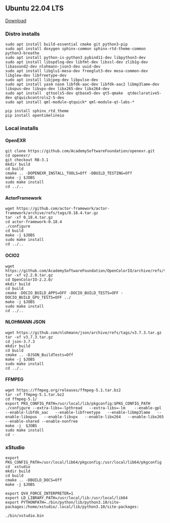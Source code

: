 ## Ubuntu 22.04 LTS
[Download](https://releases.ubuntu.com/22.04 "Download")

### Distro installs
    sudo apt install build-essential cmake git python3-pip
    sudo apt install doxygen sphinx-common sphinx-rtd-theme-common python3-breathe
    sudo apt install python-is-python3 pybind11-dev libpython3-dev
    sudo apt install libspdlog-dev libfmt-dev libssl-dev zlib1g-dev libasound2-dev nlohmann-json3-dev uuid-dev
    sudo apt install libglu1-mesa-dev freeglut3-dev mesa-common-dev libglew-dev libfreetype-dev
    sudo apt install libjpeg-dev libpulse-dev
    sudo apt install yasm nasm libfdk-aac-dev libfdk-aac2 libmp3lame-dev libopus-dev libvpx-dev libx265-dev libx264-dev
    sudo apt install  qttools5-dev qtbase5-dev qt5-qmake  qtdeclarative5-dev qtquickcontrols2-5-dev
    sudo apt install qml-module-qtquick* qml-module-qt-labs-*

    pip install sphinx_rtd_theme
    pip install opentimelineio


### Local installs
#### OpenEXR
    git clone https://github.com/AcademySoftwareFoundation/openexr.git
    cd openexr/
    git checkout RB-3.1
    mkdir build
    cd build
    cmake .. -DOPENEXR_INSTALL_TOOLS=Off -DBUILD_TESTING=Off
    make -j $JOBS
    sudo make install
    cd ../..


#### ActorFramework
    wget https://github.com/actor-framework/actor-framework/archive/refs/tags/0.18.4.tar.gz
    tar -xf 0.18.4.tar.gz
    cd actor-framework-0.18.4
    ./configure
    cd build
    make -j $JOBS
    sudo make install
    cd ../..


#### OCIO2
    wget https://github.com/AcademySoftwareFoundation/OpenColorIO/archive/refs/tags/v2.2.0.tar.gz
    tar -xf v2.2.0.tar.gz
    cd OpenColorIO-2.2.0/
    mkdir build
    cd build
    cmake -DOCIO_BUILD_APPS=OFF -DOCIO_BUILD_TESTS=OFF -DOCIO_BUILD_GPU_TESTS=OFF ../
    make -j $JOBS
    sudo make install
    cd ../..

#### NLOHMANN JSON
    wget https://github.com/nlohmann/json/archive/refs/tags/v3.7.3.tar.gz
    tar -xf v3.7.3.tar.gz
    cd json-3.7.3
    mkdir build
    cd build
    cmake .. -DJSON_BuildTests=Off
    make -j $JOBS
    sudo make install
    cd ../..

#### FFMPEG
    wget https://ffmpeg.org/releases/ffmpeg-5.1.tar.bz2
    tar -xf ffmpeg-5.1.tar.bz2
    cd ffmpeg-5.1/
    export PKG_CONFIG_PATH=/usr/local/lib/pkgconfig:$PKG_CONFIG_PATH
    ./configure --extra-libs=-lpthread   --extra-libs=-lm    --enable-gpl   --enable-libfdk_aac   --enable-libfreetype   --enable-libmp3lame   --enable-libopus   --enable-libvpx   --enable-libx264   --enable-libx265 --enable-shared --enable-nonfree
    make -j  $JOBS
    sudo make install
    cd -

### xStudio
    export PKG_CONFIG_PATH=/usr/local/lib64/pkgconfig:/usr/local/lib64/pkgconfig
    cd  xstudio
    mkdir build
    cd build
    cmake .. -DBUILD_DOCS=Off
    make -j $JOBS

    export QV4_FORCE_INTERPRETER=1
    export LD_LIBRARY_PATH=/usr/local/lib:/usr/local/lib64
    export PYTHONPATH=./bin/python/lib/python3.10/site-packages:/home/xstudio/.local/lib/python3.10/site-packages:

    ./bin/xstudio.bin
